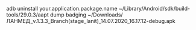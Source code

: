 adb uninstall your.application.package.name
~/Library/Android/sdk/build-tools/29.0.3/aapt dump badging ~/Downloads/ЛАНМЕД_v.1.3.3_Branch\(stage_lanit\)_14.07.2020_16.17.12-debug.apk
